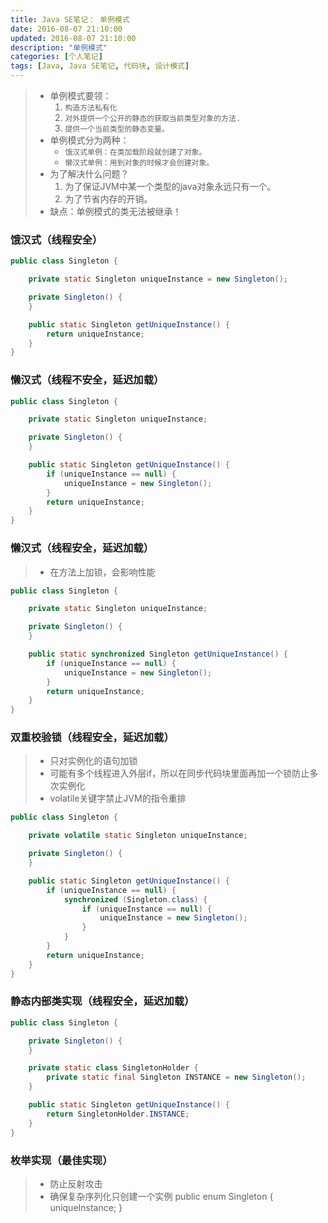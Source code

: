 ```yaml
---
title: Java SE笔记： 单例模式
date: 2016-08-07 21:10:00
updated: 2016-08-07 21:10:00
description: "单例模式"
categories: [个人笔记]
tags: [Java, Java SE笔记, 代码块, 设计模式]
---
```


> - 单例模式要领：
>   1. `构造方法私有化`
>   1. `对外提供一个公开的静态的获取当前类型对象的方法.`
>   1. `提供一个当前类型的静态变量。`
> - 单例模式分为两种：
>   - `饿汉式单例：在类加载阶段就创建了对象。`
>   - `懒汉式单例：用到对象的时候才会创建对象。`
> - 为了解决什么问题？
>   1. 为了保证JVM中某一个类型的java对象永远只有一个。	
>   1. 为了节省内存的开销。
> - 缺点：单例模式的类无法被继承！

### 饿汉式（线程安全）
```java
public class Singleton {

    private static Singleton uniqueInstance = new Singleton();

    private Singleton() {
    }

    public static Singleton getUniqueInstance() {
        return uniqueInstance;
    }
}
```

### 懒汉式（线程不安全，延迟加载）
```java
public class Singleton {

    private static Singleton uniqueInstance;

    private Singleton() {
    }

    public static Singleton getUniqueInstance() {
        if (uniqueInstance == null) {
            uniqueInstance = new Singleton();
        }
        return uniqueInstance;
    }
}
```
### 懒汉式（线程安全，延迟加载）
> - 在方法上加锁，会影响性能
```java
public class Singleton {

    private static Singleton uniqueInstance;

    private Singleton() {
    }

    public static synchronized Singleton getUniqueInstance() {
        if (uniqueInstance == null) {
            uniqueInstance = new Singleton();
        }
        return uniqueInstance;
    }
}
```
### 双重校验锁（线程安全，延迟加载）
> - 只对实例化的语句加锁
> - 可能有多个线程进入外层if，所以在同步代码块里面再加一个锁防止多次实例化
> - volatile关键字禁止JVM的指令重排
```java
public class Singleton {

    private volatile static Singleton uniqueInstance;

    private Singleton() {
    }

    public static Singleton getUniqueInstance() {
        if (uniqueInstance == null) {
            synchronized (Singleton.class) {
                if (uniqueInstance == null) {
                    uniqueInstance = new Singleton();
                }
            }
        }
        return uniqueInstance;
    }
}
```
### 静态内部类实现（线程安全，延迟加载）
```java
public class Singleton {

    private Singleton() {
    }

    private static class SingletonHolder {
        private static final Singleton INSTANCE = new Singleton();
    }

    public static Singleton getUniqueInstance() {
        return SingletonHolder.INSTANCE;
    }
}
```
### 枚举实现（最佳实现）
> - 防止反射攻击
> - 确保复杂序列化只创建一个实例
public enum Singleton {
    uniqueInstance;
}